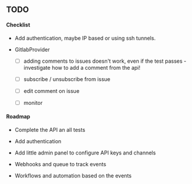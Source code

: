 ## TODO


#### Checklist

- Add authentication, maybe IP based or using ssh tunnels.

- GitlabProvider
  - [ ] adding comments to issues doesn't work, even if the test passes - investigate how to add a comment from the api!
  - [ ] subscribe / unsubscribe from issue
  - [ ] edit comment on issue
  - [ ] monitor 


#### Roadmap

- Complete the API an all tests

- Add authentication

- Add little admin panel to configure API keys and channels

- Webhooks and queue to track events

- Workflows and automation based on the events

